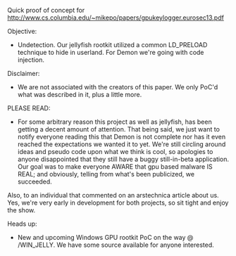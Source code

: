 Quick proof of concept for http://www.cs.columbia.edu/~mikepo/papers/gpukeylogger.eurosec13.pdf

Objective:
- Undetection. Our jellyfish rootkit utilized a common LD_PRELOAD technique to hide in userland. For Demon we're going with code
injection.

Disclaimer: 
- We are not associated with the creators of this paper. We only PoC'd what was described in it, plus a little more.

PLEASE READ:
- For some arbitrary reason this project as well as jellyfish, has been getting a decent amount of attention. That being said, we just
want to notify everyone reading this that Demon is not complete nor has it even reached the expectations we wanted it to yet. We're 
still circling around ideas and pseudo code upon what we think is cool, so apologies to anyone disappointed that they still have
a buggy still-in-beta application. Our goal was to make everyone AWARE that gpu based malware IS REAL; and obviously, telling
from what's been publicized, we succeeded.

Also, to an individual that commented on an arstechnica article about us. Yes, we're very early in development for both projects,
so sit tight and enjoy the show.

Heads up:
- New and upcoming Windows GPU rootkit PoC on the way @ /WIN_JELLY. We have some source available for anyone interested.